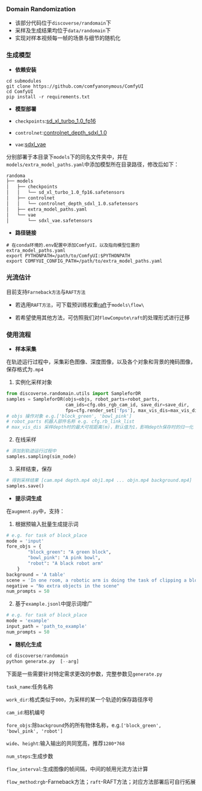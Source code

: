 ### Domain Randomization

* 该部分代码位于`discoverse/randomain`下
* 采样及生成结果均位于`data/randomain`下
* 实现对样本视频每一帧的场景与细节的随机化



### 生成模型

* **依赖安装**

```
cd submodules
git clone https://github.com/comfyanonymous/ComfyUI
cd ComfyUI
pip install -r requirements.txt
```

* **模型部署**
- `checkpoints`:[sd_xl_turbo_1.0_fp16](https://huggingface.co/stabilityai/sdxl-turbo/blob/main/sd_xl_turbo_1.0_fp16.safetensors)

- `controlnet`:[controlnet_depth_sdxl_1.0](https://huggingface.co/diffusers/controlnet-depth-sdxl-1.0/blob/main/diffusion_pytorch_model.safetensors)

- `vae`:[sdxl_vae](https://huggingface.co/stabilityai/sdxl-vae/blob/main/diffusion_pytorch_model.safetensors)

分别部署于本目录下`models`下的同名文件夹中，并在`models/extra_model_paths.yaml`中添加模型所在目录路径，修改后如下：

```bash
randoma
├── models
│   ├── checkpoints
│   │   └── sd_xl_turbo_1.0_fp16.safetensors
│   ├── controlnet
│   │   └── controlnet_depth_sdxl_1.0.safetensors
│   ├── extra_model_paths.yaml
│   └── vae
│       └── sdxl_vae.safetensors
```



* **路径链接**

```
# 在conda环境的.env配置中添加ComfyUI，以及指向模型位置的extra_model_paths.yaml
export PYTHONPATH=/path/to/ComfyUI:$PYTHONPATH
export COMFYUI_CONFIG_PATH=/path/to/extra_model_paths.yaml
```



### 光流估计

目前支持`Farneback方法`与`RAFT方法`

* 若选用`RAFT方法`，可下载预训练权重[raft](https://drive.google.com/drive/folders/1sWDsfuZ3Up38EUQt7-JDTT1HcGHuJgvT)于`models\flow\`

* 若希望使用其他方法，可仿照我们对`FlowCompute\raft`的处理形式进行迁移



### 使用流程

* **样本采集**

在轨迹运行过程中，采集彩色图像、深度图像，以及各个对象和背景的掩码图像，保存格式为`.mp4`

1. 实例化采样对象

```python
from discoverse.randomain.utils import SampleforDR
samples = SampleforDR(objs=objs, robot_parts=robot_parts,
                      cam_ids=cfg.obs_rgb_cam_id, save_dir=save_dir,
                      fps=cfg.render_set['fps'], max_vis_dis=max_vis_dis)
# objs 操作对象 e.g.['block_green', 'bowl_pink']
# robot_parts 机器人部件名称 e.g. cfg.rb_link_list
# max_vis_dis 采样depth时的最大可视距离(m)，默认值为1，影响depth保存时的归一化
```

2. 在线采样

```python
# 添加到轨迹运行过程中
samples.sampling(sim_node)
```

3. 采样结束，保存

```python
# 得到采样结果 [cam.mp4 depth.mp4 obj1.mp4 ... objn.mp4 background.mp4]
samples.save()
```

* **提示词生成**

在`augment.py`中，支持：

1. 根据预输入批量生成提示词

```python
# e.g. for task of block_place
mode = 'input'
fore_objs = {
        "block_green": "A green block",
        "bowl_pink": "A pink bowl",
        "robot": "A black robot arm"
    }
background = 'A table'
scene = 'In one room, a robotic arm is doing the task of clipping a block into a bowl'
negative = "No extra objects in the scene"
num_prompts = 50
```

2. 基于`example.jsonl`中提示词增广

```python
# e.g. for task of block_place
mode = 'example'
input_path = 'path_to_example'
num_prompts = 50
```

* **随机化生成**

```python
cd discoverse/randomain
python generate.py  [--arg]
```

下面是一些需要针对特定需求更改的参数，完整参数见`generate.py`

`task_name`:任务名称

`work_dir`:格式类似于`000`，为采样的某一个轨迹的保存路径序号

`cam_id`:相机编号

`fore_objs`:除`background`外的所有物体名称，e.g.`['block_green', 'bowl_pink', 'robot']`

`wide`、`height`:输入输出的共同宽高，推荐`1280*768`

`num_steps`:生成步数

`flow_interval`:生成图像的帧间隔，中间的帧用光流方法计算

`flow_method`:`rgb`-Farneback方法；`raft`-RAFT方法；对应方法部署后可自行拓展
